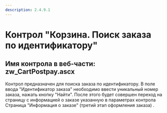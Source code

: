 ```yaml
---
description: 2.4.9.1
---
```


# Контрол "Корзина. Поиск заказа по идентификатору"

## Имя контрола в веб-части: zw\_CartPostpay.ascx

Контрол предназначен для поиска заказа по идентификатору. В поле ввода "Идентификатор заказа" необходимо ввести уникальный номер заказа, нажать кнопку "Найти". После этого будет совершен переход на страницу с информацией о заказе указанную в параметрах контрола Страница "Информация о заказе" \(третий этап оформления заказа\) .

